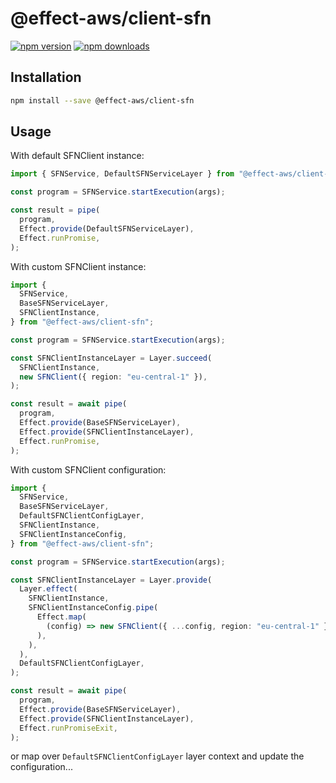 # @effect-aws/client-sfn

[![npm version](https://img.shields.io/npm/v/%40effect-aws%2Fclient-sfn?color=brightgreen&label=npm%20package)](https://www.npmjs.com/package/@effect-aws/client-sfn)
[![npm downloads](https://img.shields.io/npm/dm/%40effect-aws%2Fclient-sfn)](https://www.npmjs.com/package/@effect-aws/client-sfn)

## Installation

```bash
npm install --save @effect-aws/client-sfn
```

## Usage

With default SFNClient instance:

```typescript
import { SFNService, DefaultSFNServiceLayer } from "@effect-aws/client-sfn";

const program = SFNService.startExecution(args);

const result = pipe(
  program,
  Effect.provide(DefaultSFNServiceLayer),
  Effect.runPromise,
);
```

With custom SFNClient instance:

```typescript
import {
  SFNService,
  BaseSFNServiceLayer,
  SFNClientInstance,
} from "@effect-aws/client-sfn";

const program = SFNService.startExecution(args);

const SFNClientInstanceLayer = Layer.succeed(
  SFNClientInstance,
  new SFNClient({ region: "eu-central-1" }),
);

const result = await pipe(
  program,
  Effect.provide(BaseSFNServiceLayer),
  Effect.provide(SFNClientInstanceLayer),
  Effect.runPromise,
);
```

With custom SFNClient configuration:

```typescript
import {
  SFNService,
  BaseSFNServiceLayer,
  DefaultSFNClientConfigLayer,
  SFNClientInstance,
  SFNClientInstanceConfig,
} from "@effect-aws/client-sfn";

const program = SFNService.startExecution(args);

const SFNClientInstanceLayer = Layer.provide(
  Layer.effect(
    SFNClientInstance,
    SFNClientInstanceConfig.pipe(
      Effect.map(
        (config) => new SFNClient({ ...config, region: "eu-central-1" }),
      ),
    ),
  ),
  DefaultSFNClientConfigLayer,
);

const result = await pipe(
  program,
  Effect.provide(BaseSFNServiceLayer),
  Effect.provide(SFNClientInstanceLayer),
  Effect.runPromiseExit,
);
```

or map over `DefaultSFNClientConfigLayer` layer context and update the configuration...
